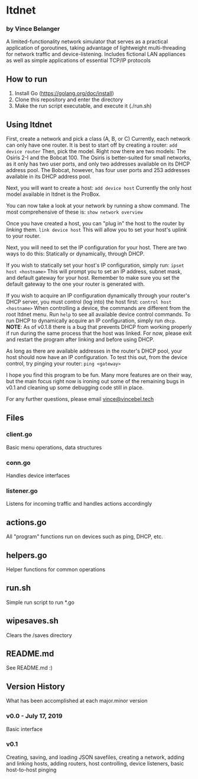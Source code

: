 # ltdnet
### by Vince Belanger

A limited-functionality network simulator that serves as a practical application of goroutines, taking advantage of lightweight multi-threading for network traffic and device-listening.
Includes fictional LAN appliances as well as simple applications of essential TCP/IP protocols

## How to run
1. Install Go (https://golang.org/doc/install)
2. Clone this repository and enter the directory
3. Make the run script executable, and execute it (./run.sh)

## Using ltdnet
First, create a network and pick a class (A, B, or C)
Currently, each network can only have one router. It is best to start off by creating a router:
`add device router`
Then, pick the model. Right now there are two models: The Osiris 2-I and the Bobcat 100. The Osiris is better-suited for small networks, as it only has two user ports, and only two addresses available on its DHCP address pool. The Bobcat, however, has four user ports and 253 addresses available in its DHCP address pool.

Next, you will want to create a host:
`add device host`
Currently the only host model available in ltdnet is the ProBox.

You can now take a look at your network by running a show command. The most comprehensive of these is:
`show network overview`

Once you have created a host, you can "plug in" the host to the router by *linking* them.
`link device host`
This will allow you to set your host's uplink to your router.

Next, you will need to set the IP configuration for your host. There are two ways to do this: Statically or dynamically, through DHCP.

If you wish to statically set your host's IP configuration, simply run:
`ipset host <hostname>`
This will prompt you to set an IP address, subnet mask, and default gateway for your host. Remember to make sure you set the default gateway to the one your router is generated with.

If you wish to acquire an IP configuration dynamically through your router's DHCP server, you must control (log into) the host first:
`control host <hostname>`
When controlling a device, the commands are different from the root ltdnet menu. Run `help` to see all available device control commands.
To run DHCP to dynamically acquire an IP configuration, simply run `dhcp`.
**NOTE**: As of v0.1.8 there is a bug that prevents DHCP from working properly if run during the same process that the host was linked. For now, please exit and restart the program after linking and before using DHCP.

As long as there are available addresses in the router's DHCP pool, your host should now have an IP configuration. To test this out, from the device control, try pinging your router:
`ping <gateway>`

I hope you find this program to be fun. Many more features are on their way, but the main focus right now is ironing out some of the remaining bugs in v0.1 and cleaning up some debugging code still in place.

For any further questions, please email vince@vincebel.tech

## Files

### client.go
Basic menu operations, data structures

### conn.go
Handles device interfaces

### listener.go
Listens for incoming traffic and handles actions accordingly

## actions.go
All "program" functions run on devices such as ping, DHCP, etc.

## helpers.go
Helper functions for common operations

## run.sh
Simple run script to run *.go

## wipesaves.sh
Clears the /saves directory

## README.md
See README.md :)

## Version History
What has been accomplished at each major.minor version

### v0.0 - July 17, 2019
Basic interface

### v0.1
Creating, saving, and loading JSON savefiles, creating a network, adding and linking hosts, adding routers, host controlling, device listeners, basic host-to-host pinging
